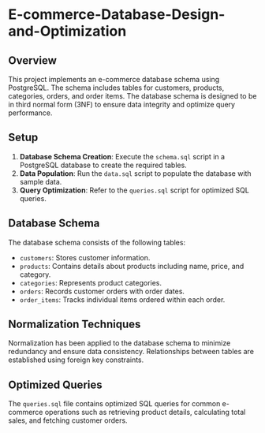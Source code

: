 # E-commerce-Database-Design-and-Optimization

## Overview

This project implements an e-commerce database schema using PostgreSQL. The schema includes tables for customers, products, categories, orders, and order items.
The database schema is designed to be in third normal form (3NF) to ensure data integrity and optimize query performance.

## Setup

1. **Database Schema Creation**: Execute the `schema.sql` script in a PostgreSQL database to create the required tables.
2. **Data Population**: Run the `data.sql` script to populate the database with sample data.
3. **Query Optimization**: Refer to the `queries.sql` script for optimized SQL queries.

## Database Schema

The database schema consists of the following tables:

- `customers`: Stores customer information.
- `products`: Contains details about products including name, price, and category.
- `categories`: Represents product categories.
- `orders`: Records customer orders with order dates.
- `order_items`: Tracks individual items ordered within each order.

## Normalization Techniques

Normalization has been applied to the database schema to minimize redundancy and ensure data consistency. Relationships between tables are established using
foreign key constraints.

## Optimized Queries

The `queries.sql` file contains optimized SQL queries for common e-commerce operations such as retrieving product details, calculating total sales, and fetching
customer orders.
